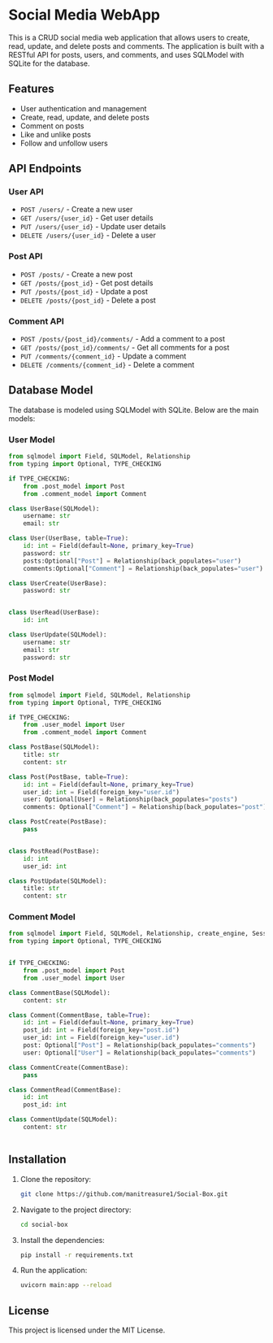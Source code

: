 # Social Media WebApp

This is a CRUD social media web application that allows users to create, read, update, and delete posts and comments. The application is built with a RESTful API for posts, users, and comments, and uses SQLModel with SQLite for the database.

## Features

- User authentication and management
- Create, read, update, and delete posts
- Comment on posts
- Like and unlike posts
- Follow and unfollow users

## API Endpoints

### User API

- `POST /users/` - Create a new user
- `GET /users/{user_id}` - Get user details
- `PUT /users/{user_id}` - Update user details
- `DELETE /users/{user_id}` - Delete a user

### Post API

- `POST /posts/` - Create a new post
- `GET /posts/{post_id}` - Get post details
- `PUT /posts/{post_id}` - Update a post
- `DELETE /posts/{post_id}` - Delete a post

### Comment API

- `POST /posts/{post_id}/comments/` - Add a comment to a post
- `GET /posts/{post_id}/comments/` - Get all comments for a post
- `PUT /comments/{comment_id}` - Update a comment
- `DELETE /comments/{comment_id}` - Delete a comment

## Database Model

The database is modeled using SQLModel with SQLite. Below are the main models:

### User Model

```python
from sqlmodel import Field, SQLModel, Relationship
from typing import Optional, TYPE_CHECKING

if TYPE_CHECKING:
    from .post_model import Post
    from .comment_model import Comment

class UserBase(SQLModel):
    username: str
    email: str

class User(UserBase, table=True):
    id: int = Field(default=None, primary_key=True)
    password: str
    posts:Optional["Post"] = Relationship(back_populates="user")
    comments:Optional["Comment"] = Relationship(back_populates="user")

class UserCreate(UserBase):
    password: str


class UserRead(UserBase):
    id: int

class UserUpdate(SQLModel):
    username: str
    email: str
    password: str
```

### Post Model

```python
from sqlmodel import Field, SQLModel, Relationship
from typing import Optional, TYPE_CHECKING

if TYPE_CHECKING:
    from .user_model import User
    from .comment_model import Comment

class PostBase(SQLModel):
    title: str
    content: str

class Post(PostBase, table=True):
    id: int = Field(default=None, primary_key=True)
    user_id: int = Field(foreign_key="user.id")
    user: Optional[User] = Relationship(back_populates="posts")
    comments: Optional["Comment"] = Relationship(back_populates="post")

class PostCreate(PostBase):
    pass


class PostRead(PostBase):
    id: int
    user_id: int

class PostUpdate(SQLModel):
    title: str
    content: str
```

### Comment Model

```python
from sqlmodel import Field, SQLModel, Relationship, create_engine, Session, select
from typing import Optional, TYPE_CHECKING


if TYPE_CHECKING:
    from .post_model import Post
    from .user_model import User

class CommentBase(SQLModel):
    content: str

class Comment(CommentBase, table=True):
    id: int = Field(default=None, primary_key=True)
    post_id: int = Field(foreign_key="post.id")
    user_id: int = Field(foreign_key="user.id")
    post: Optional["Post"] = Relationship(back_populates="comments")
    user: Optional["User"] = Relationship(back_populates="comments")

class CommentCreate(CommentBase):
    pass

class CommentRead(CommentBase):
    id: int
    post_id: int

class CommentUpdate(SQLModel):
    content: str



```

## Installation

1. Clone the repository:
    ```sh
    git clone https://github.com/manitreasure1/Social-Box.git
    ```
2. Navigate to the project directory:
    ```sh
    cd social-box
    ```
3. Install the dependencies:
    ```sh
    pip install -r requirements.txt
    ```
4. Run the application:
    ```sh
    uvicorn main:app --reload
    ```

## License

This project is licensed under the MIT License.


